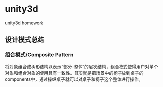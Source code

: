 # unity3d

unity3d homework

## 设计模式总结

### 组合模式/Composite Pattern

将对象组合成树形结构以表示“部分-整体”的层次结构，组合模式使得用户对单个对象和组合对象的使用具有一致性。其实就是把场景中的椅子放到桌子的components中，通过操纵桌子就可以对桌子和椅子这个整体进行操作。
